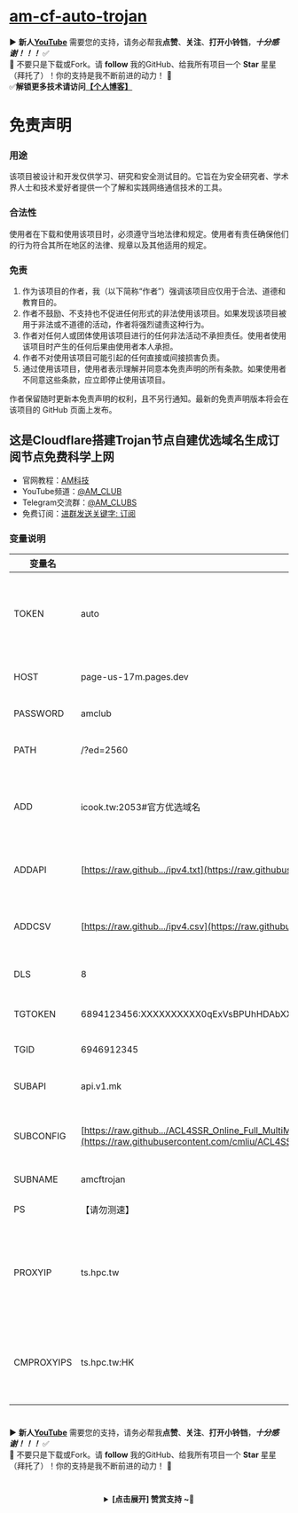 # [am-cf-auto-trojan](https://github.com/ansoncloud8/am-cf-auto-trojan)
▶️ **新人[YouTube](https://youtube.com/@AM_CLUB)** 需要您的支持，请务必帮我**点赞**、**关注**、**打开小铃铛**，***十分感谢！！！*** ✅
</br>🎁 不要只是下载或Fork。请 **follow** 我的GitHub、给我所有项目一个 **Star** 星星（拜托了）！你的支持是我不断前进的动力！ 💖
</br>✅**解锁更多技术请访问[【个人博客】](https://am.809098.xyz)**
#

# 免责声明

### 用途
该项目被设计和开发仅供学习、研究和安全测试目的。它旨在为安全研究者、学术界人士和技术爱好者提供一个了解和实践网络通信技术的工具。

### 合法性
使用者在下载和使用该项目时，必须遵守当地法律和规定。使用者有责任确保他们的行为符合其所在地区的法律、规章以及其他适用的规定。

### 免责
1. 作为该项目的作者，我（以下简称“作者”）强调该项目应仅用于合法、道德和教育目的。
2. 作者不鼓励、不支持也不促进任何形式的非法使用该项目。如果发现该项目被用于非法或不道德的活动，作者将强烈谴责这种行为。
3. 作者对任何人或团体使用该项目进行的任何非法活动不承担责任。使用者使用该项目时产生的任何后果由使用者本人承担。
4. 作者不对使用该项目可能引起的任何直接或间接损害负责。
5. 通过使用该项目，使用者表示理解并同意本免责声明的所有条款。如果使用者不同意这些条款，应立即停止使用该项目。

作者保留随时更新本免责声明的权利，且不另行通知。最新的免责声明版本将会在该项目的 GitHub 页面上发布。

## 这是Cloudflare搭建Trojan节点自建优选域名生成订阅节点免费科学上网

- 官网教程：[AM科技](https://am.809098.xyz)
- YouTube频道：[@AM_CLUB](https://youtube.com/@AM_CLUB)
- Telegram交流群：[@AM_CLUBS](https://t.me/AM_CLUBS)
- 免费订阅：[进群发送关键字: 订阅](https://t.me/AM_CLUBS)

### 变量说明

| 变量名     | 示例                                                         | 备注                                                         |
| ---------- | ------------------------------------------------------------ | ------------------------------------------------------------ |
| TOKEN      | auto                                                         | 快速订阅内置节点的订阅路径地址 /auto (支持多元素, 元素之间使用`,`作间隔) |
| HOST       | page-us-17m.pages.dev                                     | 快速订阅内置节点的伪装域名                                   |
| PASSWORD   | amclub                                                    | 快速订阅内置节点的密码                                       |
| PATH       | /?ed=2560                                                    | 快速订阅内置节点的路径信息                                   |
| ADD        | icook.tw:2053#官方优选域名                                   | 对应`addresses`字段 (支持多元素, 元素之间使用`,`作间隔)      |
| ADDAPI     | [https://raw.github.../ipv4.txt](https://raw.githubusercontent.com/ansoncloud8/am-tunnel/dev/ipv4.txt) | 对应`ipv4`字段 (支持多元素, 元素之间使用`,`作间隔)   |
| ADDCSV     | [https://raw.github.../ipv4.csv](https://raw.githubusercontent.com/ansoncloud8/am-tunnel/dev/ipv4.csv) | 对应`ipv4`字段 (支持多元素, 元素之间使用`,`作间隔)   |
| DLS        | 8                                                            | `addressescsv`测速结果满足速度下限                           |
| TGTOKEN    | 6894123456:XXXXXXXXXX0qExVsBPUhHDAbXXXXXqWXgBA               | 发送TG通知的机器人token                                      |
| TGID       | 6946912345                                                   | 接收TG通知的账户数字ID                                       |
| SUBAPI     | api.v1.mk                                                    | clash、singbox等 订阅转换后端                                |
| SUBCONFIG  | [https://raw.github.../ACL4SSR_Online_Full_MultiMode.ini](https://raw.githubusercontent.com/cmliu/ACL4SSR/main/Clash/config/ACL4SSR_Online_Full_MultiMode.ini) | clash、singbox等 订阅转换配置文件                            |
| SUBNAME    | amcftrojan                                             | 订阅生成器名称                                               |
| PS         | 【请勿测速】                                                 | 节点名备注消息                                               |
| PROXYIP    | ts.hpc.tw                                        | 默认分配的ProxyIP, 多ProxyIP将随机分配(支持多元素, 元素之间使用`,`作间隔) |
| CMPROXYIPS | ts.hpc.tw:HK                              | 识别HK后分配对应的ProxyIP(支持多元素, 元素之间使用`,`作间隔) |



 #
▶️ **新人[YouTube](https://youtube.com/@AM_CLUB)** 需要您的支持，请务必帮我**点赞**、**关注**、**打开小铃铛**，***十分感谢！！！*** ✅
</br>🎁 不要只是下载或Fork。请 **follow** 我的GitHub、给我所有项目一个 **Star** 星星（拜托了）！你的支持是我不断前进的动力！ 💖
  
 # 
<center><details><summary><strong> [点击展开] 赞赏支持 ~🧧</strong></summary>
*我非常感谢您的赞赏和支持，它们将极大地激励我继续创新，持续产生有价值的工作。*
  
- **USDT-TRC20:** `TWTxUyay6QJN3K4fs4kvJTT8Zfa2mWTwDD`
  
</details></center>



